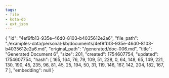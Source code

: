 ```yaml
---
tags:
- file
- kota-db
- ext_json
---
```

{
  "id": "4ef9fb13-935e-46d0-8103-b4035612e2a6",
  "file_path": "./examples-data/personal-kb/documents/4ef9fb13-935e-46d0-8103-b4035612e2a6.md",
  "original_path": "/generated/doc-006.md",
  "title": "Generated Document 6",
  "size": 201,
  "created": 1754607754,
  "updated": 1754607754,
  "hash": [
    165,
    164,
    76,
    79,
    109,
    51,
    228,
    0,
    64,
    148,
    65,
    149,
    221,
    130,
    190,
    45,
    235,
    96,
    81,
    45,
    25,
    194,
    50,
    31,
    119,
    146,
    167,
    142,
    204,
    182,
    167,
    7
  ],
  "embedding": null
}